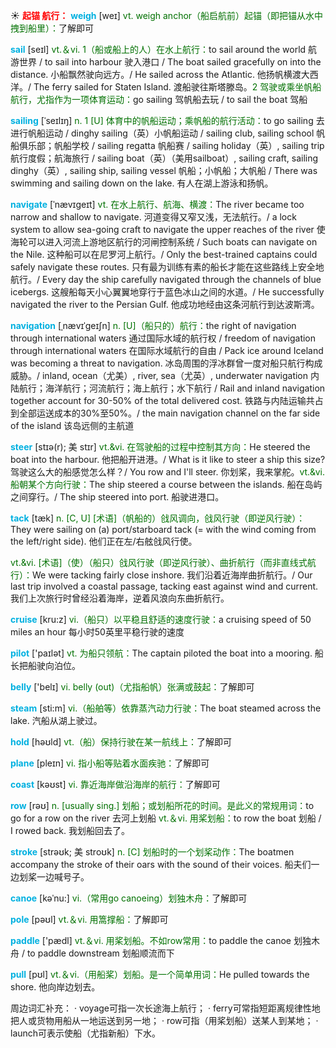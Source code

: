 ☀ <font color="red">**起锚 航行：**</font>
<font color="sky blue">**weigh**</font> [weɪ] 
<font color="rgb(227, 108, 9)">vt. weigh anchor（船启航前）起锚（即把锚从水中拽到船里）：</font>了解即可 

<font color="sky blue">**sail**</font> [seɪl] 
<font color="rgb(227, 108, 9)">vt.＆vi. 1（船或船上的人）在水上航行：</font>to sail around the world 航游世界 / to sail into harbour 驶入港口 / The boat sailed gracefully on into the distance. 小船飘然驶向远方。/ He sailed across the Atlantic. 他扬帆横渡大西洋。/ The ferry sailed for Staten Island. 渡船驶往斯塔滕岛。<font color="rgb(227, 108, 9)">2 驾驶或乘坐帆船航行，尤指作为一项体育运动：</font>go sailing 驾帆船去玩 / to sail the boat 驾船
           
<font color="sky blue">**sailing**</font> [ˈseɪlɪŋ]
<font color="rgb(227, 108, 9)">n. 1 [U] 体育中的帆船运动；乘帆船的航行活动：</font>to go sailing 去进行帆船运动 / dinghy sailing（英）小帆船运动 / sailing club, sailing school 帆船俱乐部；帆船学校 / sailing regatta 帆船赛 / sailing holiday（英）, sailing trip 航行度假；航海旅行 / sailing boat（英）（美用sailboat）, sailing craft, sailing dinghy（英）, sailing ship, sailing vessel 帆船；小帆船；大帆船 / There was swimming and sailing down on the lake. 有人在湖上游泳和扬帆。
           
<font color="sky blue">**navigate**</font> [ˈnævɪgeɪt]
<font color="rgb(227, 108, 9)">vt. 在水上航行、航海、横渡：</font>The river became too narrow and shallow to navigate. 河道变得又窄又浅，无法航行。/ a lock system to allow sea-going craft to navigate the upper reaches of the river 使海轮可以进入河流上游地区航行的河闸控制系统 / Such boats can navigate on the Nile. 这种船可以在尼罗河上航行。/ Only the best-trained captains could safely navigate these routes. 只有最为训练有素的船长才能在这些路线上安全地航行。/ Every day the ship carefully navigated through the channels of blue icebergs. 这艘船每天小心翼翼地穿行于蓝色冰山之间的水道。/ He successfully navigated the river to the Persian Gulf. 他成功地经由这条河航行到达波斯湾。
           
<font color="sky blue">**navigation**</font> [ˌnævɪˈgeɪʃn]
<font color="rgb(227, 108, 9)">n. [U]（船只的）航行：</font>the right of navigation through international waters 通过国际水域的航行权 / freedom of navigation through international waters 在国际水域航行的自由 / Pack ice around Iceland was becoming a threat to navigation. 冰岛周围的浮冰群曾一度对船只航行构成威胁。/ inland, ocean（尤美）, river, sea（尤英）, underwater navigation 内陆航行；海洋航行；河流航行；海上航行；水下航行 / Rail and inland navigation together account for 30-50% of the total delivered cost. 铁路与内陆运输共占到全部运送成本的30%至50%。/ the main navigation channel on the far side of the island 该岛远侧的主航道

<font color="sky blue">**steer**</font> [stɪə(r); 美 stɪr]
<font color="rgb(227, 108, 9)">vt.&vi. 在驾驶船的过程中控制其方向：</font>He steered the boat into the harbour. 他把船开进港。/ What is it like to steer a ship this size? 驾驶这么大的船感觉怎么样？/ You row and I'll steer. 你划桨，我来掌舵。<font color="rgb(227, 108, 9)">vt.&vi. 船朝某个方向行驶：</font>The ship steered a course between the islands. 船在岛屿之间穿行。/ The ship steered into port. 船驶进港口。
                  
<font color="sky blue">**tack**</font> [tæk]
<font color="rgb(227, 108, 9)">n. [C, U] [术语]（帆船的）戗风调向，戗风行驶（即逆风行驶）：</font>They were sailing on (a) port/starboard tack (= with the wind coming from the left/right side). 他们正在左/右舷戗风行使。

<font color="rgb(227, 108, 9)">vt.&vi. [术语]（使）（船只）戗风行驶（即逆风行驶）、曲折航行（而非直线式航行）：</font>We were tacking fairly close inshore. 我们沿着近海岸曲折航行。/ Our last trip involved a coastal passage, tacking east against wind and current. 我们上次旅行时曾经沿着海岸，逆着风浪向东曲折航行。

<font color="sky blue">**cruise**</font> [kru:z]
<font color="rgb(227, 108, 9)">vi.（船只）以平稳且舒适的速度行驶：</font>a cruising speed of 50 miles an hour 每小时50英里平稳行驶的速度

<font color="sky blue">**pilot**</font> ['paɪlət] 
<font color="rgb(227, 108, 9)">vt. 为船只领航：</font>The captain piloted the boat into a mooring. 船长把船驶向泊位。

<font color="sky blue">**belly**</font> ['belɪ] 
<font color="rgb(227, 108, 9)">vi. belly (out)（尤指船帆）张满或鼓起：</font>了解即可

<font color="sky blue">**steam**</font> [sti:m] 
<font color="rgb(227, 108, 9)">vi.（船舶等）依靠蒸汽动力行驶：</font>The boat steamed across the lake. 汽船从湖上驶过。

<font color="sky blue">**hold**</font> [həʊld] 
<font color="rgb(227, 108, 9)">vt.（船）保持行驶在某一航线上：</font>了解即可

<font color="sky blue">**plane**</font> [pleɪn] 
<font color="rgb(227, 108, 9)">vi. 指小船等贴着水面疾驰：</font>了解即可

<font color="sky blue">**coast**</font> [kəʊst] 
<font color="rgb(227, 108, 9)">vi. 靠近海岸做沿海岸的航行：</font>了解即可

<font color="sky blue">**row**</font> [rəʊ] 
<font color="rgb(227, 108, 9)">n. [usually sing.] 划船；或划船所花的时间。是此义的常规用词：</font>to go for a row on the river 去河上划船 <font color="rgb(227, 108, 9)">vt.＆vi. 用桨划船：</font>to row the boat 划船 / I rowed back. 我划船回去了。
            
<font color="sky blue">**stroke**</font> [strəʊk; 美 stroʊk]
<font color="rgb(227, 108, 9)">n. [C] 划船时的一个划桨动作：</font>The boatmen accompany the stroke of their oars with the sound of their voices. 船夫们一边划桨一边喊号子。          

<font color="sky blue">**canoe**</font> [kəˈnu:]
<font color="rgb(227, 108, 9)">vi.（常用go canoeing）划独木舟：</font>了解即可

<font color="sky blue">**pole**</font> [pəʊl] 
<font color="rgb(227, 108, 9)">vt.＆vi. 用篙撑船：</font>了解即可

<font color="sky blue">**paddle**</font> ['pædl] 
<font color="rgb(227, 108, 9)">vt.＆vi. 用桨划船。不如row常用：</font>to paddle the canoe 划独木舟 / to paddle downstream 划船顺流而下

<font color="sky blue">**pull**</font> [pʊl] 
<font color="rgb(227, 108, 9)">vt.＆vi.（用船桨）划船。是一个简单用词：</font>He pulled towards the shore. 他向岸边划去。

周边词汇补充：
· voyage可指一次长途海上航行；
· ferry可常指短距离规律性地把人或货物用船从一地运送到另一地；
· row可指（用桨划船）送某人到某地；
· launch可表示使船（尤指新船）下水。
